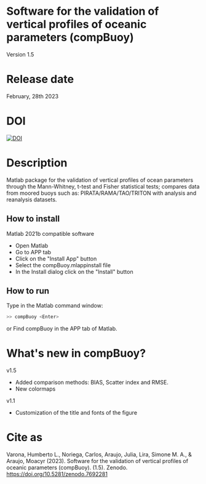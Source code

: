 # Software for the validation of vertical profiles of oceanic parameters (compBuoy)

Version 1.5

# Release date

February, 28th 2023

# DOI
[![DOI](https://zenodo.org/badge/423248921.svg)](https://doi.org/10.5281/zenodo.7692281)

# Description

Matlab package for the validation of vertical profiles of ocean parameters through the Mann-Whitney, t-test and Fisher statistical tests; compares data from moored buoys such as: PIRATA/RAMA/TAO/TRITON with analysis and reanalysis datasets.

## How to install

Matlab 2021b compatible software

- Open Matlab
- Go to APP tab
- Click on the "Install App" button
- Select the compBuoy.mlappinstall file
- In the Install dialog click on the "Install" button

## How to run

Type in the Matlab command window:

```sh
>> compBuoy <Enter>
```
or Find compBuoy in the APP tab of Matlab.

# What's new in compBuoy?

v1.5

- Added comparison methods: BIAS, Scatter index and RMSE.
- New colormaps

v1.1

- Customization of the title and fonts of the figure

# Cite as

Varona, Humberto L., Noriega, Carlos, Araujo, Julia, Lira, Simone M. A., & Araujo, Moacyr (2023). Software for the validation of vertical profiles of oceanic parameters (compBuoy). (1.5). Zenodo. https://doi.org/10.5281/zenodo.7692281
